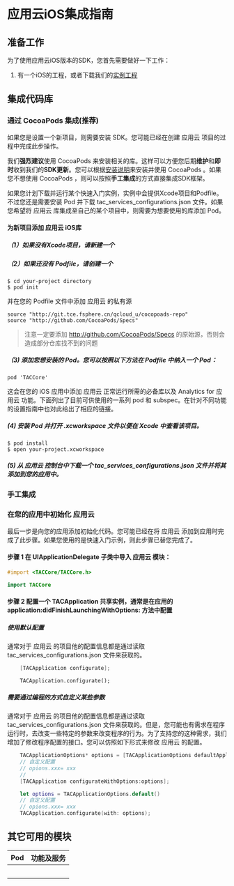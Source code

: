 # 应用云iOS集成指南

## 准备工作

为了使用应用云iOS版本的SDK，您首先需要做好一下工作：

1. 有一个iOS的工程，或者下载我们的[实例工程]()

## 集成代码库

### 通过 CocoaPods 集成(**推荐**)

如果您是设置一个新项目，则需要安装 SDK。您可能已经在创建 应用云 项目的过程中完成此步操作。

我们**强烈建议**使用 CocoaPods 来安装相关的库。这样可以方便您后期**维护**和**即时**收到我们的**SDK更新**。您可以根据[安装说明](http://guides.cocoapods.org/using/getting-started.html#getting-started)来安装并使用 CocoaPods 。如果您不想使用 CocoaPods ，则可以按照**手工集成**的方式直接集成SDK框架。

如果您计划下载并运行某个快速入门实例，实例中会提供Xcode项目和Podfile。不过您还是需要安装 Pod 并下载 tac_services_configurations.json 文件。如果您希望将 应用云 库集成至自己的某个项目中，则需要为想要使用的库添加 Pod。


#### 为新项目添加 应用云 iOS库

##### （1）如果没有Xcode项目，请新建一个
##### （2）如果还没有 Podfile，请创建一个

~~~
$ cd your-project directory
$ pod init
~~~

并在您的 Podfile 文件中添加 应用云 的私有源

~~~
source "http://git.tce.fsphere.cn/qcloud_u/cocopoads-repo"
source "http://github.com/CocoaPods/Specs"
~~~

> 注意一定要添加 http://github.com/CocoaPods/Specs 的原始源，否则会造成部分仓库找不到的问题

##### （3) 添加您想安装的 Pod。您可以按照以下方法在 Podfile 中纳入一个 Pod：

~~~
pod 'TACCore'
~~~


这会在您的 iOS 应用中添加 应用云 正常运行所需的必备库以及  Analytics for 应用云 功能。下面列出了目前可供使用的一系列 pod 和 subspec。在针对不同功能的设置指南中也对此给出了相应的链接。

##### (4) 安装 Pod 并打开 .xcworkspace 文件以便在 Xcode 中查看该项目。

~~~
$ pod install
$ open your-project.xcworkspace
~~~

##### (5) 从 应用云 控制台中下载一个 tac_services_configurations.json 文件并将其添加到您的应用中。

### 手工集成



### 在您的应用中初始化 应用云

最后一步是向您的应用添加初始化代码。您可能已经在将 应用云 添加到应用时完成了此步骤。如果您使用的是快速入门示例，则此步骤已替您完成了。

#### 步骤 1 在 UIApplicationDelegate 子类中导入 应用云 模块：

~~~objective-c
#import <TACCore/TACCore.h>
~~~

~~~swift
import TACCore
~~~


#### 步骤 2 配置一个 TACApplication  共享实例，通常是在应用的 application:didFinishLaunchingWithOptions: 方法中配置


##### 使用默认配置

通常对于 应用云 的项目他的配置信息都是通过读取 tac_services_configurations.json 文件来获取的。

~~~objective-c
    [TACApplication configurate];
~~~

~~~
	TACApplication.configurate();
~~~
##### 需要通过编程的方式自定义某些参数

通常对于 应用云 的项目他的配置信息都是通过读取 tac_services_configurations.json 文件来获取的。但是，您可能也有需求在程序运行时，去改变一些特定的参数来改变程序的行为。为了支持您的这种需求，我们增加了修改程序配置的接口。您可以仿照如下形式来修改 应用云 的配置。


~~~objective-c
    TACApplicationOptions* options = [TACApplicationOptions defaultApplicationOptions];
	// 自定义配置
	// opions.xxx= xxx
    //
    [TACApplication configurateWithOptions:options];
~~~

~~~swift
	let options = TACApplicationOptions.default()
	// 自定义配置
	// opions.xxx= xxx
	TACApplication.configurate(with: options);
~~~


## 其它可用的模块

| Pod | 功能及服务 |
|:----|:-----------|
|     |            |
|     |            |
|     |            |
|     |            |
|     |            |
